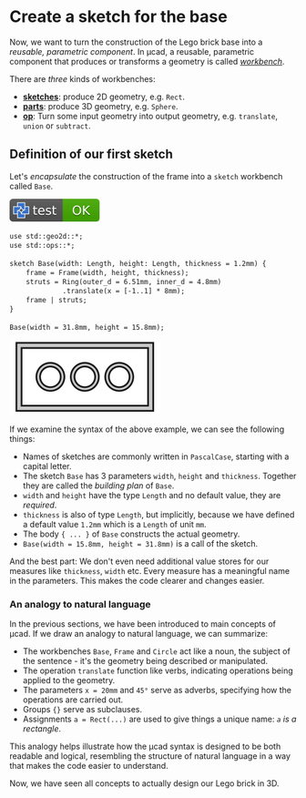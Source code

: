 # Create a sketch for the base

Now, we want to turn the construction of the Lego brick base into a *reusable, parametric component*.
In µcad, a reusable, parametric component that produces or transforms a geometry is called
[*workbench*](../structure/workbench.md).

There are *three* kinds of workbenches:

* [**sketches**](../structure/sketch.md): produce 2D geometry, e.g. `Rect`.
* [**parts**](../structure/part.md): produce 3D geometry, e.g. `Sphere`.
* [**op**](../structure/op.md): Turn some input geometry into output geometry, e.g. `translate`, `union` or `subtract`.

## Definition of our first sketch

Let's *encapsulate* the construction of the frame into a `sketch` workbench called `Base`.

[![test](.test/base.svg)](.test/base.log)

```µcad,base
use std::geo2d::*;
use std::ops::*;

sketch Base(width: Length, height: Length, thickness = 1.2mm) {
    frame = Frame(width, height, thickness);
    struts = Ring(outer_d = 6.51mm, inner_d = 4.8mm)
             .translate(x = [-1..1] * 8mm);
    frame | struts;
}

Base(width = 31.8mm, height = 15.8mm);
```

![Picture](.test/base-out.svg)

If we examine the syntax of the above example, we can see the following things:

* Names of sketches are commonly written in `PascalCase`, starting with a capital letter.
* The sketch `Base` has 3 parameters `width`, `height` and `thickness`. Together they are
  called the *building plan* of `Base`.
* `width` and `height` have the type `Length` and no default value, they are *required*.
* `thickness` is also of type `Length`, but implicitly, because we have defined a default value `1.2mm`
  which is a `Length` of unit `mm`.
* The body `{ ... }` of `Base` constructs the actual geometry.
* `Base(width = 15.8mm, height = 31.8mm)` is a call of the sketch.

And the best part: We don't even need additional value stores for our measures like `thickness`, `width` etc.
Every measure has a meaningful name in the parameters.
This makes the code clearer and changes easier.

### An analogy to natural language

In the previous sections, we have been introduced to main concepts of µcad.
If we draw an analogy to natural language, we can summarize:

* The workbenches `Base`, `Frame` and `Circle` act like a noun, the subject of the sentence -
  it's the geometry being described or manipulated.
* The operation `translate` function like verbs, indicating operations being applied to the geometry.
* The parameters `x = 20mm` and `45°` serve as adverbs, specifying how the operations are carried out.
* Groups `{}` serve as subclauses.
* Assignments `a = Rect(...)` are used to give things a unique name: *`a` is a rectangle*.

This analogy helps illustrate how the µcad syntax is designed to be both readable and logical,
resembling the structure of natural language in a way that makes the code easier to understand.

Now, we have seen all concepts to actually design our Lego brick in 3D.

